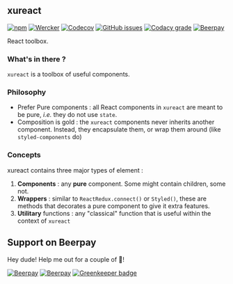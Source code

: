 ## xureact
[![npm](https://img.shields.io/npm/v/xureact.svg)](https://www.npmjs.com/package/xureact)
[![Wercker](https://img.shields.io/wercker/ci/wercker/docs.svg)](https://app.wercker.com/xurei/xureact/runs)
[![Codecov](https://img.shields.io/codecov/c/github/xurei/xureact.svg)](https://codecov.io/gh/xurei/xureact)
[![GitHub issues](https://img.shields.io/github/issues/xurei/xureact.svg)](https://github.com/xurei/xureact/issues)
[![Codacy grade](https://img.shields.io/codacy/grade/4a1aad470af24fa8950794b066560a11.svg)](https://www.codacy.com/app/xurei/xureact)
[![Beerpay](https://beerpay.io/xurei/xureact/badge.svg?style=beer-square)](https://beerpay.io/xurei/xureact)

React toolbox.

### What's in there ?

`xureact` is a toolbox of useful components.

### Philosophy
- Prefer Pure components : all React components in `xureact` are meant to be pure, *i.e.* they do not use `state`.
- Composition is gold : the `xureact` components never inherits another component. Instead, they encapsulate them, or wrap them around (like `styled-components` do)

### Concepts
xureact contains three major types of element :

1. **Components** : any **pure** component. Some might contain children, some not.
1. **Wrappers** : similar to `ReactRedux.connect()` or `Styled()`, these are methods that decorates a pure component to give it extra features.
1. **Utilitary** functions : any "classical" function that is useful within the context of `xureact`  

## Support on Beerpay
Hey dude! Help me out for a couple of :beers:!

[![Beerpay](https://beerpay.io/xurei/xureact/badge.svg?style=beer-square)](https://beerpay.io/xurei/xureact)  [![Beerpay](https://beerpay.io/xurei/xureact/make-wish.svg?style=flat-square)](https://beerpay.io/xurei/xureact?focus=wish) [![Greenkeeper badge](https://badges.greenkeeper.io/xurei/xureact.svg)](https://greenkeeper.io/)
